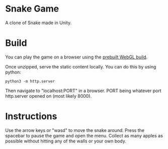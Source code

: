 
# Snake Game

A clone of Snake made in Unity.

Build
===
You can play the game on a browser using the [prebuilt WebGL build](https://github.com/tniyer2/snake/releases/tag/1.0.0).

Once unzipped, serve the static content locally.
You can do this by using python:
```
python3 -m http.server
```
Then navigate to "localhost:PORT" in a browser.
PORT being whatever port http.server opened on (most likely 8000).

Instructions
===
Use the arrow keys or "wasd" to move the snake around.
Press the spacebar to pause the game and open the menu.
Collect as many apples as possible without hitting
any of the walls or your own body.
